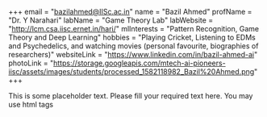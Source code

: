 +++
email = "bazilahmed@IISc.ac.in"
name = "Bazil Ahmed"
profName = "Dr. Y Narahari"
labName = "Game Theory Lab"
labWebsite = "http://lcm.csa.iisc.ernet.in/hari/"
mlInterests = "Pattern Recognition, Game Theory and Deep Learning"
hobbies = "Playing Cricket, Listening to EDMs and Psychedelics, and watching movies (personal favourite, biographies of researchers)"
websiteLink = "https://www.linkedin.com/in/bazil-ahmed-ai"
photoLink = "https://storage.googleapis.com/mtech-ai-pioneers-iisc/assets/images/students/processed_1582118982_Bazil%20Ahmed.png"
+++

This is some placeholder text. Please fill your required text here. You may use html tags
